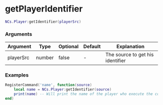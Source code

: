 # getPlayerIdentifier

```lua
NCs.Player:getIdentifier(playerSrc)
``` 

### Arguments
| Argument  | Type   | Optional   | Default | Explanation                      |
|-----------|--------|------------|---------|----------------------------------|
| playerSrc | number | false      | -       | The source to get his identifier |

### Examples
```lua
RegisterCommand('name', function(source)
    local name = NCs.Player:getIdentifier(source)
    print(name) -- Will print the name of the player who execute the command.
end)
```
